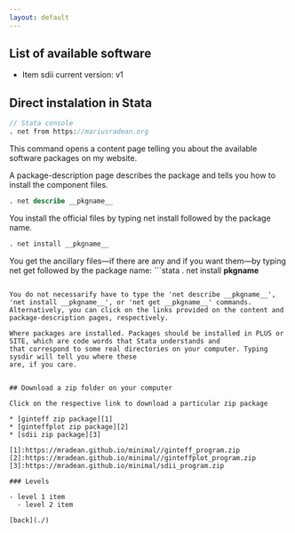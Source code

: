 ```yaml
---
layout: default
---
```


## List of available software

* Item sdii current version: v1

## Direct instalation in Stata

```stata
// Stata console
. net from https://mariusradean.org
```

This command opens a content page telling you about the available software packages on my website. 

A package-description page describes the package and tells you how to install the component files.

```stata
. net describe __pkgname__
```

You install the official files by typing net install followed by the package name.
```stata
. net install __pkgname__
```

You get the ancillary files—if there are any and if you want them—by typing net get followed by the package name: ```stata
. net install __pkgname__
```

You do not necessarify have to type the 'net describe __pkgname__', 'net install __pkgname__', or 'net get __pkgname__' commands. Alternatively, you can click on the links provided on the content and package-description pages, respectively.

Where packages are installed. Packages should be installed in PLUS or SITE, which are code words that Stata understands and
that correspond to some real directories on your computer. Typing sysdir will tell you where these
are, if you care.


## Download a zip folder on your computer

Click on the respective link to download a particular zip package

* [ginteff zip package][1]
* [ginteffplot zip package][2]
* [sdii zip package][3]

[1]:https://mradean.github.io/minimal//ginteff_program.zip
[2]:https://mradean.github.io/minimal//ginteffplot_program.zip
[3]:https://mradean.github.io/minimal/sdii_program.zip

### Levels

- level 1 item
  - level 2 item

[back](./)
